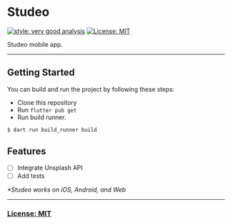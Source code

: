 # Studeo

[![style: very good analysis][very_good_analysis_badge]][very_good_analysis_link]
[![License: MIT][license_badge]][license_link]

Studeo mobile app.

---

## Getting Started

You can build and run the project by following these steps:

* Clone this repository
* Run ``flutter pub get``
* Run build runner.

```sh
$ dart run build_runner build
```

## Features

- [ ] Integrate Unsplash API
- [ ] Add tests

_\*Studeo works on iOS, Android, and Web_

---

### [License: MIT](LICENSE.md)

[license_badge]: https://img.shields.io/badge/license-MIT-blue.svg
[license_link]: https://opensource.org/licenses/MIT
[very_good_analysis_badge]: https://img.shields.io/badge/style-very_good_analysis-B22C89.svg
[very_good_analysis_link]: https://pub.dev/packages/very_good_analysis
